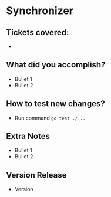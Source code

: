 # Synchronizer

## Tickets covered:
* 

## What did you accomplish?
* Bullet 1
* Bullet 2

## How to test new changes?
* Run command `go test ./...`

## Extra Notes
* Bullet 1
* Bullet 2

## Version Release
* Version